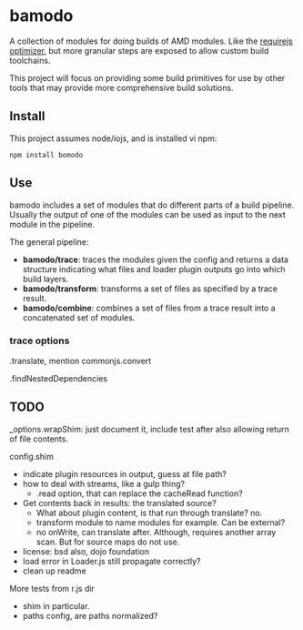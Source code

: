 # bamodo

A collection of modules for doing builds of AMD modules. Like the [requirejs optimizer](http://requirejs.org/docs/optimization.html), but more granular steps are exposed to allow custom build toolchains.

This project will focus on providing some build primitives for use by other tools that may provide more comprehensive build solutions.

## Install

This project assumes node/iojs, and is installed vi npm:

    npm install bomodo

## Use

bamodo includes a set of modules that do different parts of a build pipeline. Usually the output of one of the modules can be used as input to the next module in the pipeline.

The general pipeline:

* **bamodo/trace**: traces the modules given the config and returns a data structure indicating what files and loader plugin outputs go into which build layers.
* **bamodo/transform**: transforms a set of files as specified by a trace result.
* **bamodo/combine**: combines a set of files from a trace result into a concatenated set of modules.

### trace options

.translate, mention commonjs.convert

.findNestedDependencies




## TODO

_options.wrapShim: just document it, include test after also allowing return of file contents.


config.shim

* indicate plugin resources in output, guess at file path?
* how to deal with streams, like a gulp thing?
  * .read option, that can replace the cacheRead function?
* Get contents back in results: the translated source?
  * What about plugin content, is that run through translate? no.
  * transform module to name modules for example. Can be external?
  * no onWrite, can translate after. Although, requires another array scan. But for source maps do not use.
* license: bsd also, dojo foundation
* load error in Loader.js still propagate correctly?
* clean up readme

More tests from r.js dir

* shim in particular.
* paths config, are paths normalized?